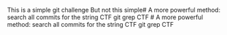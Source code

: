 This is a simple git challenge But not this simple# A more powerful method: search all commits for the string CTF
git grep CTF # A more powerful method: search all commits for the string CTF
git grep CTF 
